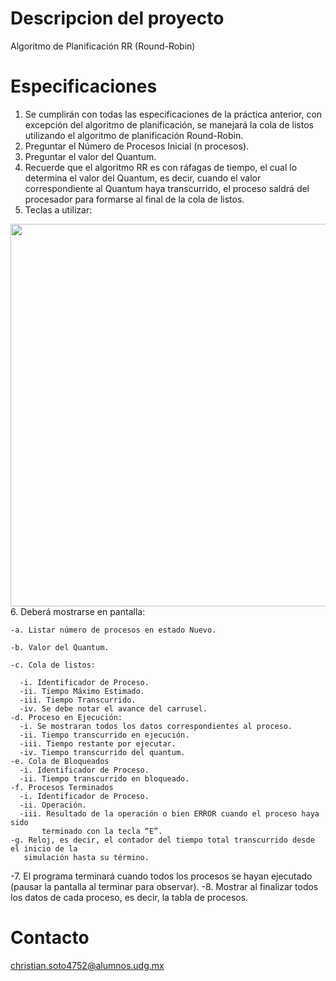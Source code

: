 # Descripcion del proyecto
Algoritmo de Planificación RR (Round-Robin)

# Especificaciones
1. Se cumplirán con todas las especificaciones de la práctica anterior, con excepción del
   algoritmo de planificación, se manejará la cola de listos utilizando el algoritmo de 
   planificación Round-Robin.
2. Preguntar el Número de Procesos Inicial (n procesos).
3. Preguntar el valor del Quantum.
4. Recuerde que el algoritmo RR es con ráfagas de tiempo, el cual lo determina el valor del
   Quantum, es decir, cuando el valor correspondiente al Quantum haya transcurrido, el proceso
   saldrá del procesador para formarse al final de la cola de listos.
5. Teclas a utilizar:
<img src="https://cdn.discordapp.com/attachments/762088441314934794/859570673507500092/unknown.png" width="692" height="612">
6. Deberá mostrarse en pantalla:

    -a. Listar número de procesos en estado Nuevo.
    
    -b. Valor del Quantum.
    
    -c. Cola de listos:
    
      -i. Identificador de Proceso.
      -ii. Tiempo Máximo Estimado. 
      -iii. Tiempo Transcurrido.
      -iv. Se debe notar el avance del carrusel.
    -d. Proceso en Ejecución:
      -i. Se mostraran todos los datos correspondientes al proceso.
      -ii. Tiempo transcurrido en ejecución.
      -iii. Tiempo restante por ejecutar.
      -iv. Tiempo transcurrido del quantum.
    -e. Cola de Bloqueados
      -i. Identificador de Proceso.
      -ii. Tiempo transcurrido en bloqueado.
    -f. Procesos Terminados
      -i. Identificador de Proceso.
      -ii. Operación.
      -iii. Resultado de la operación o bien ERROR cuando el proceso haya sido
           terminado con la tecla “E”.
    -g. Reloj, es decir, el contador del tiempo total transcurrido desde el inicio de la
       simulación hasta su término.
-7. El programa terminará cuando todos los procesos se hayan ejecutado (pausar la pantalla al
   terminar para observar).
-8. Mostrar al finalizar todos los datos de cada proceso, es decir, la tabla de procesos. 
# Contacto
christian.soto4752@alumnos.udg.mx  
